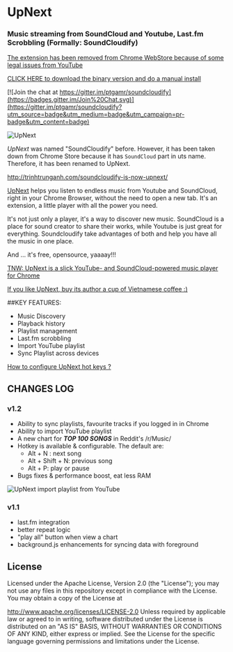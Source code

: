 # UpNext
### Music streaming from SoundCloud and Youtube, Last.fm Scrobbling (Formally: SoundCloudify)

  [The extension has been removed from Chrome WebStore because of some legal issues from YouTube](http://trinhtrunganh.com/fyi-upnext-music-player-has-been-removed-from-chrome-web-store/)

  [CLICK HERE to download the binary version and do a manual install](https://github.com/ptgamr/upnext/blob/master/upnext-1.2.14.zip?raw=true)

[![Join the chat at https://gitter.im/ptgamr/soundcloudify](https://badges.gitter.im/Join%20Chat.svg)](https://gitter.im/ptgamr/soundcloudify?utm_source=badge&utm_medium=badge&utm_campaign=pr-badge&utm_content=badge)

![UpNext](http://i.imgur.com/gSUHUBw.png)

*UpNext* was named "SoundCloudify" before. However, it has been taken down from Chrome Store because it has `SoundCloud` part in uts name. Therefore, it has been renamed to UpNext.

http://trinhtrunganh.com/soundcloudify-is-now-upnext/

[UpNext](https://chrome.google.com/webstore/detail/upnext-music-player/dgkfcdlmdppfhbfmooinbcejdaplobpk) helps you listen to endless music from Youtube and SoundCloud, right in your Chrome Browser, without the need to open a new tab. It's an extension, a little player with all the power you need.

It's not just only a player, it's a way to discover new music. SoundCloud is a place for sound creator to share their works, while Youtube is just great for everything. Soundcloudify take advantages of both and help you have all the music in one place.

And ... it's free, opensource, yaaaay!!!

[TNW: UpNext is a slick YouTube- and SoundCloud-powered music player for Chrome](http://thenextweb.com/apps/2015/05/27/soundcloudify-is-a-slick-youtube-and-soundcloud-powered-music-player-for-chrome/)

[If you like UpNext, buy its author a cup of Vietnamese coffee :)](https://www.paypal.com/cgi-bin/webscr?cmd=_donations&business=PJHLAT7APWS62&lc=VN&item_name=SoundCloudify&currency_code=USD&bn=PP%2dDonationsBF%3abtn_donateCC_LG%2egif%3aNonHosted)

##KEY FEATURES:
- Music Discovery
- Playback history
- Playlist management
- Last.fm scrobbling
- Import YouTube playlist
- Sync Playlist across devices

[How to configure UpNext hot keys ?](https://gist.github.com/ptgamr/96caea84b206b7a361a1)



## CHANGES LOG

### v1.2
- Ability to sync playlists, favourite tracks if you logged in in Chrome
- Ability to import YouTube playlist
- A new chart for ***TOP 100 SONGS*** in Reddit's /r/Music/
- Hotkey is available & configurable. The default are:
  * Alt + N : next song
  * Alt + Shift + N: previous song
  * Alt + P: play or pause
- Bugs fixes & performance boost, eat less RAM

![UpNext import playlist from YouTube](http://i.imgur.com/NeDdQOt.gif)

### v1.1
- last.fm integration
- better repeat logic
- "play all" button when view a chart
- background.js enhancements for syncing data with foreground

## License
Licensed under the Apache License, Version 2.0 (the "License"); you may not use any files in this repository except in compliance with the License. You may obtain a copy of the License at

http://www.apache.org/licenses/LICENSE-2.0
Unless required by applicable law or agreed to in writing, software distributed under the License is distributed on an "AS IS" BASIS, WITHOUT WARRANTIES OR CONDITIONS OF ANY KIND, either express or implied. See the License for the specific language governing permissions and limitations under the License.
